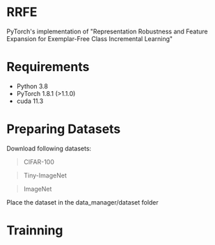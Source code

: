 # RRFE
PyTorch's implementation of "Representation Robustness and Feature Expansion for Exemplar-Free Class Incremental Learning"

# Requirements
+ Python 3.8
+ PyTorch 1.8.1 (>1.1.0)
+ cuda 11.3

# Preparing Datasets
Download following datasets:
> CIFAR-100

> Tiny-ImageNet

> ImageNet

Place the dataset in the data_manager/dataset folder

# Trainning
